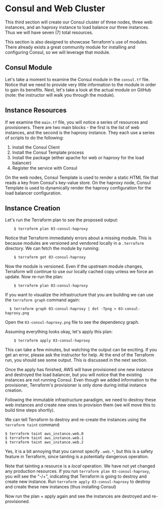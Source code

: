 Consul and Web Cluster
======================
This third section will create our Consul cluster of three nodes, three web
instances, and an haproxy instance to load balance our three instances. Thus we
will have seven (7) total resources.

This section is also designed to showcase Terraform's use of modules. There
already exists a great community module for installing and configuring Consul,
so we will leverage that module.

Consul Module
-------------
Let's take a moment to examine the Consul module in the `consul.tf` file. Notice
that we need to provide very little information to the module in order to gain
its benefits. Next, let's take a look at the actual module on GitHub (note: the
instructor will walk you through the module).

Instance Resources
------------------
If we examine the `main.tf` file, you will notice a series of resources and
provisioners. There are two main blocks - the first is the list of web
instances, and the second is the haproxy instance. They each use a series of
scripts to do the following:

1. Install the Consul Client
2. Install the Consul Template process
3. Install the package (either apache for web or haproxy for the load balancer)
4. Register the service with Consul

On the web nodes, Consul Template is used to render a static HTML file that
reads a key from Consul's key-value store. On the haproxy node, Consul Template
is used to dynamically render the haproxy configuration for the load balancer
configuration.

Instance Creation
-----------------
Let's run the Terraform plan to see the proposed output:
```
    $ terraform plan 03-consul-haproxy
```

Notice that Terraform immediately errors about a missing module. This is because
modules are versioned and vendored locally in a `.terraform` directory. We can
fetch the module by running:
```
    $ terraform get 03-consul-haproxy
```

Now the module is versioned. Even if the upstream module changes, Terraform will
continue to use our locally cached copy unless we force an update. Now re-run
the plan:
```
    $ terraform plan 03-consul-haproxy
```

If you want to visualize the infrastructure that you are building we can use the
`terraform graph` command again:
```
  $ terraform graph 03-consul-haproxy | dot -Tpng > 03-consul-haproxy.png
```

Open the `03-consul-haproxy.png` file to see the dependency graph.

Assuming everything looks okay, let's apply this plan:
```
    $ terraform apply 03-consul-haproxy
```

This can take a few minutes, but watching the output can be exciting. If you
get an error, please ask the instructor for help. At the end of the Terraform
run, you should see some output. This is discussed in the next section.

Once the apply has finished, AWS will have provisioned one new instance and
destroyed the load balancer, but you will notice that the existing instances
are not running Consul. Even though we added information to the provisioner,
Terraform's provisioner is only done during initial instance creation.

Following the immutable infrastructure paradigm, we need to destroy these web
instances and create new ones to provision them (we will move this to build
time steps shortly).

We can tell Terraform to destroy and re-create the instances using the
`terraform taint` command:

    $ terraform taint aws_instance.web.0
    $ terraform taint aws_instance.web.1
    $ terraform taint aws_instance.web.2

Yes, it is a bit annoying that you cannot specify `.web.*`, but this is a
safety feature in Terraform, since tainting is a potentially dangerous
operation.

Note that tainting a resource is a _local_ operation. We have not yet changed
any production resources. If you run `terraform plan 03-consul-haproxy`, you
will see the "-/+", indicating that Terraform is going to destroy and create
new instance. Run `terraform apply 03-consul-haproxy` to destroy and create
these new instances (thus installing Consul)

Now run the plan + apply again and see the instances are destroyed and
re-provisioned.
